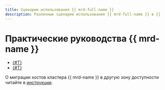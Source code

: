 ```yaml
---
title: Сценарии использования {{ mrd-full-name }}
description: Различные сценарии использования {{ mrd-full-name }} в {{ yandex-cloud }}.
---
```


# Практические руководства {{ mrd-name }}

* [{#T}](./redis-as-php-sessions-storage.md)
* [{#T}](./data-migration.md)

О миграции хостов кластера {{ mrd-name }} в другую зону доступности читайте в [инструкции](../operations/host-migration.md).
